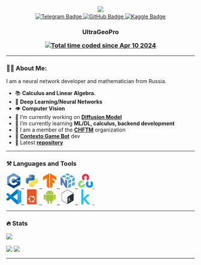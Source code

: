 <div id="header" align="center">
  <img src="https://media.giphy.com/media/3K1gVYCCDcqoaWznv4/giphy.gif" width="200"/>
  <div id="badges">
  <a href="https://t.me/UltraGeoPro">
    <img src="https://img.shields.io/badge/Telegram-2CA5E0?style=for-the-badge&logo=telegram&logoColor=white" alt="Telegram Badge"/>
  </a>
  <a href="https://github.com/Ultrageopro1966">
    <img src="https://img.shields.io/badge/GitHub-100000?style=for-the-badge&logo=github&logoColor=white" alt="GitHub Badge"/>
  </a>
  <a href="https://www.kaggle.com/ultrageopro">
    <img src="https://img.shields.io/badge/Kaggle-20BEFF?style=for-the-badge&logo=Kaggle&logoColor=white" alt="Kaggle Badge"/>
  </a>
  </div>
  <h3>
  <p>UltraGeoPro</p>
  <a href="https://wakatime.com/@018ec81e-ba2a-4cab-a046-e026e59600c3"><img src="https://wakatime.com/badge/user/018ec81e-ba2a-4cab-a046-e026e59600c3.svg" alt="Total time coded since Apr 10 2024" /></a>
</h3>
</div>

****

### 🧑‍🎓 About Me:
I am a neural network developer and mathematician from Russia.
- 📚 **Calculus and Linear Algebra.**
- 🧠 **Deep Learning/Neural Networks**
- 👁️ **Computer Vision**
- 🔭 I’m currently working on [**Diffusion Model**](https://huggingface.co/blog/annotated-diffusion)
- 🌱 I’m currently learning **ML/DL, calculus, backend development**
- 👯 I am a member of the [**CHFTM**](https://github.com/chftm) organization
- 🤖 [**Contexto Game Bot**](https://t.me/contexto_gamee_bot) dev
- 📃 Latest [**repository**](https://github.com/UltraGeoDev/Telegram-Backups)
****
### ⚒️ Languages and Tools
<div>
  <a href="https://isocpp.org/">
    <img src="https://github.com/devicons/devicon/blob/master/icons/cplusplus/cplusplus-original.svg" title="Redux" alt="Redux " width="40" height="40"/>&nbsp;
  </a>
  <a href="https://www.python.org/">
    <img src="https://github.com/devicons/devicon/blob/master/icons/python/python-original.svg" title="Redux" alt="Redux " width="40" height="40"/>&nbsp;
  </a>
  <a href="https://www.tensorflow.org/">
    <img src="https://github.com/devicons/devicon/blob/master/icons/tensorflow/tensorflow-original.svg" title="Redux" alt="Redux " width="40" height="40"/>&nbsp;
  </a>
  <a href="https://numpy.org/">
    <img src="https://github.com/devicons/devicon/blob/master/icons/numpy/numpy-original.svg" title="Redux" alt="Redux " width="40" height="40"/>&nbsp;
  </a>
  <a href="https://opencv.org/">
    <img src="https://github.com/devicons/devicon/blob/master/icons/opencv/opencv-original.svg" title="Redux" alt="Redux " width="40" height="40"/>&nbsp;
  </a>  
</div>
<div>
  <a href="https://code.visualstudio.com">
    <img src="https://github.com/devicons/devicon/blob/master/icons/vscode/vscode-original.svg" title="Redux" alt="Redux " width="40" height="40"/>&nbsp;
  </a>
  <a href="https://ubuntu.com/">
    <img src="https://github.com/devicons/devicon/blob/master/icons/ubuntu/ubuntu-original.svg" title="Redux" alt="Redux " width="40" height="40"/>&nbsp;
  </a>
  <a href="https://www.android.com/">
    <img src="https://github.com/devicons/devicon/blob/master/icons/android/android-original.svg" title="Redux" alt="Redux " width="40" height="40"/>&nbsp;
  </a>
  <a href="https://en.wikipedia.org/wiki/Bash_(Unix_shell)">
    <img src="https://github.com/devicons/devicon/blob/master/icons/bash/bash-original.svg" title="Redux" alt="Redux " width="40" height="40"/>&nbsp;
  </a>
  <a href="https://www.kaggle.com/">
    <img src="https://github.com/devicons/devicon/blob/master/icons/kaggle/kaggle-original.svg" title="Redux" alt="Redux " width="40" height="40"/>&nbsp;
  </a>
</div>

****
### 🔥 Stats
![](http://github-profile-summary-cards.vercel.app/api/cards/profile-details?username=ultrageopro1966&theme=dark)

![](http://github-profile-summary-cards.vercel.app/api/cards/stats?username=ultrageopro1966&theme=dark)
![](http://github-profile-summary-cards.vercel.app/api/cards/repos-per-language?username=ultrageopro1966&theme=dark&)

****
